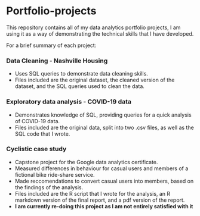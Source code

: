# Portfolio-projects

This repository contains all of my data analytics portfolio projects, I am using it as a way of demonstrating the technical skills that I have developed.

For a brief summary of each project:

### Data Cleaning - Nashville Housing
* Uses SQL queries to demonstrate data cleaning skills.
* Files included are the original dataset, the cleaned version of the dataset, and the SQL queries used to clean the data.

### Exploratory data analysis - COVID-19 data
* Demonstrates knowledge of SQL, providing queries for a quick analysis of COVID-19 data.
* Files included are the original data, split into two .csv files, as well as the SQL code that I wrote.

### Cyclistic case study
* Capstone project for the Google data analytics certificate.
* Measured differences in behaviour for casual users and members of a fictional bike ride-share service.
* Made reccomendations to convert casual users into members, based on the findings of the analysis.
* Files included are the R script that I wrote for the analysis, an R markdown version of the final report, and a pdf version of the report.
* **I am currently re-doing this project as I am not entirely satisfied with it**
